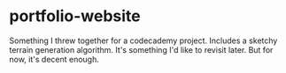 # portfolio-website

Something I threw together for a codecademy project. 
Includes a sketchy terrain generation algorithm.
It's something I'd like to revisit later. But for now, it's decent enough.
